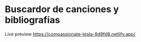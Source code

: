 # Buscardor de canciones y bibliografías
Live preview https://compassionate-tesla-9d9fd8.netlify.app/
